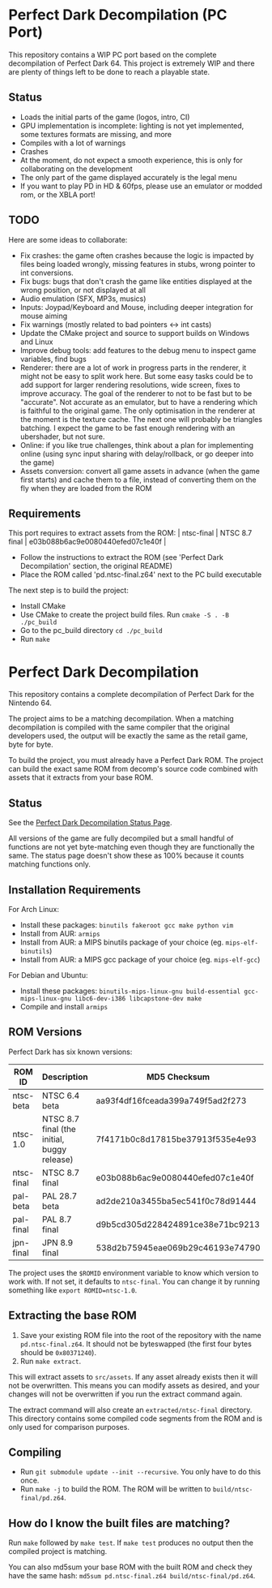 # Perfect Dark Decompilation (PC Port)

This repository contains a WIP PC port based on the complete decompilation of Perfect Dark 64.
This project is extremely WIP and there are plenty of things left to be done to reach a playable state.

## Status

- Loads the initial parts of the game (logos, intro, CI)
- GPU implementation is incomplete: lighting is not yet implemented, some textures formats are missing, and more
- Compiles with a lot of warnings
- Crashes
- At the moment, do not expect a smooth experience, this is only for collaborating on the development
- The only part of the game displayed accurately is the legal menu
- If you want to play PD in HD & 60fps, please use an emulator or modded rom, or the XBLA port!

## TODO

Here are some ideas to collaborate:

- Fix crashes: the game often crashes because the logic is impacted by files being loaded wrongly, missing features in stubs, wrong pointer to int conversions.
- Fix bugs: bugs that don't crash the game like entities displayed at the wrong position, or not displayed at all
- Audio emulation (SFX, MP3s, musics)
- Inputs: Joypad/Keyboard and Mouse, including deeper integration for mouse aiming
- Fix warnings (mostly related to bad pointers <-> int casts)
- Update the CMake project and source to support builds on Windows and Linux
- Improve debug tools: add features to the debug menu to inspect game variables, find bugs
- Renderer: there are a lot of work in progress parts in the renderer, it might not be easy to split work here. But some easy tasks could be to add support for larger rendering resolutions, wide screen, fixes to improve accuracy. The goal of the renderer to not to be fast but to be "accurate". Not accurate as an emulator, but to have a rendering which is faithful to the original game. The only optimisation in the renderer at the moment is the texture cache. The next one will probably be triangles batching. I expect the game to be fast enough rendering with an ubershader, but not sure.
- Online: if you like true challenges, think about a plan for implementing online (using sync input sharing with delay/rollback, or go deeper into the game)
- Assets conversion: convert all game assets in advance (when the game first starts) and cache them to a file, instead of converting them on the fly when they are loaded from the ROM

## Requirements

This port requires to extract assets from the ROM:
| ntsc-final | NTSC 8.7 final | e03b088b6ac9e0080440efed07c1e40f |

- Follow the instructions to extract the ROM (see 'Perfect Dark Decompilation' section, the original README)
- Place the ROM called 'pd.ntsc-final.z64' next to the PC build executable

The next step is to build the project:

- Install CMake
- Use CMake to create the project build files. Run `cmake -S . -B ./pc_build`
- Go to the pc_build directory `cd ./pc_build`
- Run `make`

# Perfect Dark Decompilation

This repository contains a complete decompilation of Perfect Dark for the Nintendo 64.

The project aims to be a matching decompilation. When a matching decompilation is compiled with the same compiler that the original developers used, the output will be exactly the same as the retail game, byte for byte.

To build the project, you must already have a Perfect Dark ROM. The project can build the exact same ROM from decomp's source code combined with assets that it extracts from your base ROM.

## Status

See the [Perfect Dark Decompilation Status Page](https://ryandwyer.gitlab.io/pdstatus/).

All versions of the game are fully decompiled but a small handful of functions are not yet byte-matching even though they are functionally the same. The status page doesn't show these as 100% because it counts matching functions only.

## Installation Requirements

For Arch Linux:

- Install these packages: `binutils fakeroot gcc make python vim`
- Install from AUR: `armips`
- Install from AUR: a MIPS binutils package of your choice (eg. `mips-elf-binutils`)
- Install from AUR: a MIPS gcc package of your choice (eg. `mips-elf-gcc`)

For Debian and Ubuntu:

- Install these packages: `binutils-mips-linux-gnu build-essential gcc-mips-linux-gnu libc6-dev-i386 libcapstone-dev make`
- Compile and install `armips`

## ROM Versions

Perfect Dark has six known versions:

| ROM ID     | Description                                 | MD5 Checksum                     |
| ---------- | ------------------------------------------- | -------------------------------- |
| ntsc-beta  | NTSC 6.4 beta                               | aa93f4df16fceada399a749f5ad2f273 |
| ntsc-1.0   | NTSC 8.7 final (the initial, buggy release) | 7f4171b0c8d17815be37913f535e4e93 |
| ntsc-final | NTSC 8.7 final                              | e03b088b6ac9e0080440efed07c1e40f |
| pal-beta   | PAL 28.7 beta                               | ad2de210a3455ba5ec541f0c78d91444 |
| pal-final  | PAL 8.7 final                               | d9b5cd305d228424891ce38e71bc9213 |
| jpn-final  | JPN 8.9 final                               | 538d2b75945eae069b29c46193e74790 |

The project uses the `$ROMID` environment variable to know which version to work with. If not set, it defaults to `ntsc-final`. You can change it by running something like `export ROMID=ntsc-1.0`.

## Extracting the base ROM

1. Save your existing ROM file into the root of the repository with the name `pd.ntsc-final.z64`. It should not be byteswapped (the first four bytes should be `0x80371240`).
2. Run `make extract`.

This will extract assets to `src/assets`. If any asset already exists then it will not be overwritten. This means you can modify assets as desired, and your changes will not be overwritten if you run the extract command again.

The extract command will also create an `extracted/ntsc-final` directory. This directory contains some compiled code segments from the ROM and is only used for comparison purposes.

## Compiling

- Run `git submodule update --init --recursive`. You only have to do this once.
- Run `make -j` to build the ROM. The ROM will be written to `build/ntsc-final/pd.z64`.

## How do I know the built files are matching?

Run `make` followed by `make test`. If `make test` produces no output then the compiled project is matching.

You can also md5sum your base ROM with the built ROM and check they have the same hash: `md5sum pd.ntsc-final.z64 build/ntsc-final/pd.z64`.
